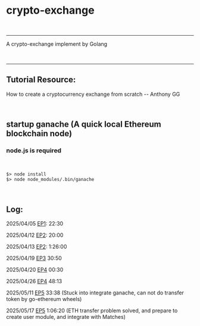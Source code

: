 # crypto-exchange

<br>

---

A crypto-exchange implement by Golang

<br>

---

## Tutorial Resource:

How to create a cryptocurrency exchange from scratch -- Anthony GG

<br>

## startup ganache (A quick local Ethereum blockchain node)

### node.js is required

<br>

```
$> node install
$> node node_modules/.bin/ganache
```

<br>

## Log:

2025/04/05 [EP1](https://youtu.be/5r1wHkmb3HM?list=PL0xRBLFXXsP5Q_a9FjmDfgtWatLHJVxGn&t=1351): 22:30

2025/04/12 [EP2](https://youtu.be/SvitKOkJmm8?list=PL0xRBLFXXsP5Q_a9FjmDfgtWatLHJVxGn&t=1199): 20:00

2025/04/13 [EP2](https://youtu.be/SvitKOkJmm8?list=PL0xRBLFXXsP5Q_a9FjmDfgtWatLHJVxGn&t=5155s): 1:26:00

2025/04/19 [EP3](https://youtu.be/oE8TPzDIzLY?list=PL0xRBLFXXsP5Q_a9FjmDfgtWatLHJVxGn&t=1851) 30:50

2025/04/20 [EP4](https://youtu.be/xpXT127JXEU?list=PL0xRBLFXXsP5Q_a9FjmDfgtWatLHJVxGn&t=32) 00:30

2025/04/26 [EP4](https://youtu.be/xpXT127JXEU?list=PL0xRBLFXXsP5Q_a9FjmDfgtWatLHJVxGn&t=2893) 48:13 

2025/05/11 [EP5](https://youtu.be/bkzEohennvs?t=2018) 33:38 (Stuck into integrate ganache, can not do transfer token by go-ethereum wheels)

2025/05/17 [EP5](https://youtu.be/bkzEohennvs?t=3980) 1:06:20 (ETH transfer problem solved, and prepare to create user module, and integrate with Matches)